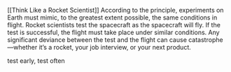[[Think Like a Rocket Scientist]]
According to the principle, experiments on Earth must
mimic, to the greatest extent possible, the same conditions in flight. Rocket scientists test the spacecraft
as the spacecraft will fly. If the test is successful, the flight must take place under similar conditions. Any
significant deviance between the test and the flight can cause catastrophe—whether it’s a rocket, your job
interview, or your next product.

test early, test often

